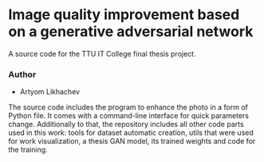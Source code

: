 # Image quality improvement based on a generative adversarial network

A source code for the TTU IT College final thesis project.

### Author
- Artyom Likhachev


The source code includes the program to enhance the photo in a form of Python file. It comes with a command-line interface for quick parameters change. Additionally to that, the repository includes all other code parts used in this work: tools for dataset automatic creation, utils that were used for work visualization, a thesis GAN model, its trained weights and code for the training.

